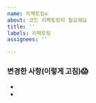 ```yaml
---
name: 리펙토링♻️
about: 코드 리펙토링이 필요해요
title: ''
labels: 리팩토링
assignees: ''

---
```


### 변경한 사항(이렇게 고침)😱

- <!--어떤식으로 리펙토링 하였는지-->
-
